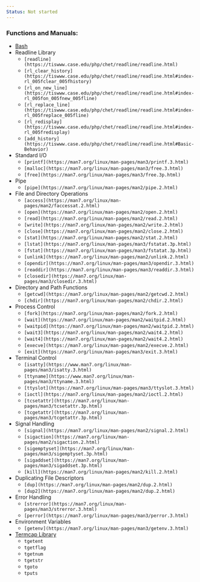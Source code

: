 ```yaml
---
Status: Not started
---
```

### Functions and Manuals:
  
- [Bash](https://www.gnu.org/software/bash/manual/bash.html)
- Readline Library
    - `[readline](https://tiswww.case.edu/php/chet/readline/readline.html)`
    - `[rl_clear_history](https://tiswww.case.edu/php/chet/readline/readline.html#index-rl_005fclear_005fhistory)`
    - `[rl_on_new_line](https://tiswww.case.edu/php/chet/readline/readline.html#index-rl_005fon_005fnew_005fline)`
    - `[rl_replace_line](https://tiswww.case.edu/php/chet/readline/readline.html#index-rl_005freplace_005fline)`
    - `[rl_redisplay](https://tiswww.case.edu/php/chet/readline/readline.html#index-rl_005fredisplay)`
    - `[add_history](https://tiswww.case.edu/php/chet/readline/readline.html#Basic-Behavior)`
- Standard I/O
    - `[printf](https://man7.org/linux/man-pages/man3/printf.3.html)`
    - `[malloc](https://man7.org/linux/man-pages/man3/free.3.html)`
    - `[free](https://man7.org/linux/man-pages/man3/free.3p.html)`
- Pipe
    - `[pipe](https://man7.org/linux/man-pages/man2/pipe.2.html)`
- File and Directory Operations
    - `[access](https://man7.org/linux/man-pages/man2/faccessat.2.html)`
    - `[open](https://man7.org/linux/man-pages/man2/open.2.html)`
    - `[read](https://man7.org/linux/man-pages/man2/read.2.html)`
    - `[write](https://man7.org/linux/man-pages/man2/write.2.html)`
    - `[close](https://man7.org/linux/man-pages/man2/close.2.html)`
    - `[stat](https://man7.org/linux/man-pages/man2/stat.2.html)`
    - `[lstat](https://man7.org/linux/man-pages/man3/fstatat.3p.html)`
    - `[fstat](https://man7.org/linux/man-pages/man3/fstatat.3p.html)`
    - `[unlink](https://man7.org/linux/man-pages/man2/unlink.2.html)`
    - `[opendir](https://man7.org/linux/man-pages/man3/opendir.3.html)`
    - `[readdir](https://man7.org/linux/man-pages/man3/readdir.3.html)`
    - `[closedir](https://man7.org/linux/man-pages/man3/closedir.3.html)`
- Directory and Path Functions
    - `[getcwd](https://man7.org/linux/man-pages/man2/getcwd.2.html)`
    - `[chdir](https://man7.org/linux/man-pages/man2/chdir.2.html)`
- Process Control
    - `[fork](https://man7.org/linux/man-pages/man2/fork.2.html)`
    - `[wait](https://man7.org/linux/man-pages/man2/waitpid.2.html)`
    - `[waitpid](https://man7.org/linux/man-pages/man2/waitpid.2.html)`
    - `[wait3](https://man7.org/linux/man-pages/man2/wait4.2.html)`
    - `[wait4](https://man7.org/linux/man-pages/man2/wait4.2.html)`
    - `[execve](https://man7.org/linux/man-pages/man2/execve.2.html)`
    - `[exit](https://man7.org/linux/man-pages/man3/exit.3.html)`
- Terminal Control
    - `[isatty](https://www.man7.org/linux/man-pages/man3/isatty.3.html)`
    - `[ttyname](https://www.man7.org/linux/man-pages/man3/ttyname.3.html)`
    - `[ttyslot](https://man7.org/linux/man-pages/man3/ttyslot.3.html)`
    - `[ioctl](https://man7.org/linux/man-pages/man2/ioctl.2.html)`
    - `[tcsetattr](https://man7.org/linux/man-pages/man3/tcsetattr.3p.html)`
    - `[tcgetattr](https://man7.org/linux/man-pages/man3/tcgetattr.3p.html)`
- Signal Handling
    - `[signal](https://man7.org/linux/man-pages/man2/signal.2.html)`
    - `[sigaction](https://man7.org/linux/man-pages/man2/sigaction.2.html)`
    - `[sigemptyset](https://man7.org/linux/man-pages/man3/sigemptyset.3p.html)`
    - `[sigaddset](https://man7.org/linux/man-pages/man3/sigaddset.3p.html)`
    - `[kill](https://man7.org/linux/man-pages/man2/kill.2.html)`
- Duplicating File Descriptors
    - `[dup](https://man7.org/linux/man-pages/man2/dup.2.html)`
    - `[dup2](https://man7.org/linux/man-pages/man2/dup.2.html)`
- Error Handling
    - `[strerror](https://man7.org/linux/man-pages/man3/strerror.3.html)`
    - `[perror](https://man7.org/linux/man-pages/man3/perror.3.html)`
- Environment Variables
    - `[getenv](https://man7.org/linux/man-pages/man3/getenv.3.html)`
- [Termcap Library](https://man7.org/linux/man-pages/man3/curs_termcap.3x.html)
    - `tgetent`
    - `tgetflag`
    - `tgetnum`
    - `tgetstr`
    - `tgoto`
    - `tputs`